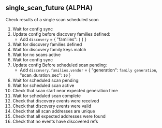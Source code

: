 
## single_scan_future (ALPHA)

Check results of a single scan scheduled soon

1. Wait for config sync
1. Update config before discovery families defined:
    * Add `discovery` = { "families": {  } }
1. Wait for discovery families defined
1. Wait for discovery family keys match
1. Wait for no scans active
1. Wait for config sync
1. Update config Before scheduled scan pending:
    * Add `discovery.families.vendor` = { "generation": `family generation`, "scan_duration_sec": `10` }
1. Wait for scheduled scan pending
1. Wait for scheduled scan active
1. Check that scan start near expected generation time
1. Wait for scheduled scan complete
1. Check that discovery events were received
1. Check that discovery events were valid
1. Check that all scan addresses are unique
1. Check that all expected addresses were found
1. Check that no events have discovered refs
